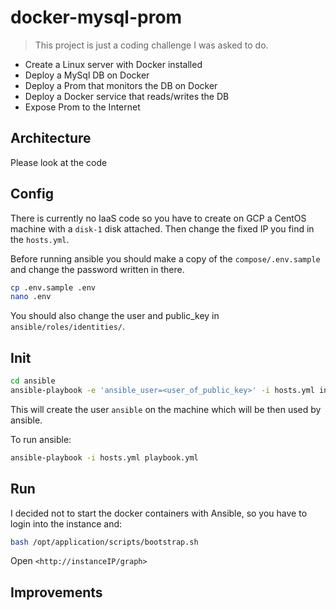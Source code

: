 # docker-mysql-prom

> This project is just a coding challenge I was asked to do.

- Create a Linux server with Docker installed
- Deploy a MySql DB on Docker
- Deploy a Prom that monitors the DB on Docker
- Deploy a Docker service that reads/writes the DB
- Expose Prom to the Internet

## Architecture

Please look at the code

## Config

There is currently no IaaS code so you have to create on GCP a CentOS machine with a `disk-1` disk attached. Then change the fixed IP you find in the `hosts.yml`.

Before running ansible you should make a copy of the `compose/.env.sample` and change the password written in there.

```sh
cp .env.sample .env
nano .env
```

You should also change the user and public_key in `ansible/roles/identities/`.

## Init

```sh
cd ansible
ansible-playbook -e 'ansible_user=<user_of_public_key>' -i hosts.yml init.yml
```

This will create the user `ansible` on the machine which will be then used by ansible.

To run ansible:

```sh
ansible-playbook -i hosts.yml playbook.yml
```

## Run

I decided not to start the docker containers with Ansible, so you have to login into the instance and:

```sh
bash /opt/application/scripts/bootstrap.sh
```

Open `<http://instanceIP/graph>`

## Improvements
